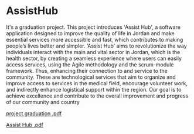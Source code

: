 # AssistHub
It's a graduation project.
This project introduces 'Assist Hub', a software application designed to improve the quality of life in Jordan and make essential services more accessible and fast, which contributes to making people’s lives better and simpler. ‘Assist Hub' aims to revolutionize the way individuals interact with the main and vital sector in Jordan, which is the health sector, by creating a seamless experience where users can easily access services, using the Agile methodology and the scrum-module framework. Thus, enhancing their connection to and service to the community. These are technological services that aim to organize and improve access to services in the medical field, encourage volunteer work, and indirectly enhance logistical support within the region.  Our goal is to achieve excellence and contribute to the overall improvement and progress of our community and country

[project graduation .pdf](https://github.com/user-attachments/files/18480153/project.graduation.pdf)


[Assist Hub .pdf](https://github.com/user-attachments/files/18480297/Assist.Hub.pdf)

